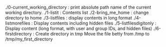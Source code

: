 ./0-current_working_directory : print absolute path name of the current working directory.
./1-listit : Contents list
./2-bring_me_home : change directory to home
./3-listfiles : display contents in long format
./4-listmorefiles : Display contents including hidden files
./5-listfilesdigitonly : Display content (long format, with user and group IDs, and hidden files)
./6-firstdirectory : Create directory in tmp
Move the file betty from /tmp to /tmp/my_first_directory
